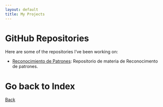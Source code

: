 ```yaml
---
layout: default
title: My Projects
---
```


# GitHub Repositories

Here are some of the repositories I’ve been working on:

- [Reconocimiento de Patrones](https://github.com/juandillita/RDP): Repositorio de materia de Reconocimento de patrones.

# Go back to Index
[Back](./index)
